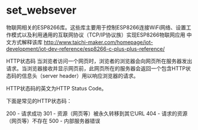 # set_websever
   物联网相关的ESP8266库。这些库主要用于控制ESP8266连接WiFi网络、设置工作模式以及利用通用的互联网协议（TCP/IP协议族）实现ESP8266物联网应用
中文方式解释该库
http://www.taichi-maker.com/homepage/iot-development/iot-dev-reference/esp8266-c-plus-plus-reference/

HTTP状态码
当浏览者访问一个网页时，浏览者的浏览器会向网页所在服务器发出请求。当浏览器接收并显示网页前，此网页所在的服务器会返回一个包含HTTP状态码的信息头（server header）用以响应浏览器的请求。

HTTP状态码的英文为HTTP Status Code。

下面是常见的HTTP状态码：

200 - 请求成功
301 - 资源（网页等）被永久转移到其它URL
404 - 请求的资源（网页等）不存在
500 - 内部服务器错误
